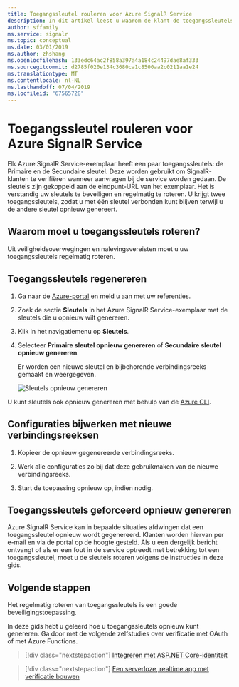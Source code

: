 ```yaml
---
title: Toegangssleutel rouleren voor Azure SignalR Service
description: In dit artikel leest u waarom de klant de toegangssleutels regelmatig moet roteren en hoe dit kan worden gedaan via de gebruikersinterface van de Azure-portal en de Azure CLI.
author: sffamily
ms.service: signalr
ms.topic: conceptual
ms.date: 03/01/2019
ms.author: zhshang
ms.openlocfilehash: 133edc64ac2f858a397a4a184c24497dae8af333
ms.sourcegitcommit: d2785f020e134c3680ca1c8500aa2c0211aa1e24
ms.translationtype: MT
ms.contentlocale: nl-NL
ms.lasthandoff: 07/04/2019
ms.locfileid: "67565728"
---
```

# <a name="how-to-rotate-access-key-for-azure-signalr-service"></a>Toegangssleutel rouleren voor Azure SignalR Service

Elk Azure SignalR Service-exemplaar heeft een paar toegangssleutels: de Primaire en de Secundaire sleutel. Deze worden gebruikt om SignalR-klanten te verifiëren wanneer aanvragen bij de service worden gedaan. De sleutels zijn gekoppeld aan de eindpunt-URL van het exemplaar. Het is verstandig uw sleutels te beveiligen en regelmatig te roteren. U krijgt twee toegangssleutels, zodat u met één sleutel verbonden kunt blijven terwijl u de andere sleutel opnieuw genereert.

## <a name="why-rotate-access-keys"></a>Waarom moet u toegangssleutels roteren?

Uit veiligheidsoverwegingen en nalevingsvereisten moet u uw toegangssleutels regelmatig roteren.

## <a name="regenerate-access-keys"></a>Toegangssleutels regenereren

1. Ga naar de [Azure-portal](https://portal.azure.com/) en meld u aan met uw referenties.

1. Zoek de sectie **Sleutels** in het Azure SignalR Service-exemplaar met de sleutels die u opnieuw wilt genereren.

1. Klik in het navigatiemenu op **Sleutels**.

1. Selecteer **Primaire sleutel opnieuw genereren** of **Secundaire sleutel opnieuw genereren**.

   Er worden een nieuwe sleutel en bijbehorende verbindingsreeks gemaakt en weergegeven.

   ![Sleutels opnieuw genereren](media/signalr-howto-key-rotation/regenerate-keys.png)

U kunt sleutels ook opnieuw genereren met behulp van de [Azure CLI](/cli/azure/signalr/key?view=azure-cli-latest#az-signalr-key-renew).

## <a name="update-configurations-with-new-connection-strings"></a>Configuraties bijwerken met nieuwe verbindingsreeksen

1. Kopieer de opnieuw gegenereerde verbindingsreeks.

1. Werk alle configuraties zo bij dat deze gebruikmaken van de nieuwe verbindingsreeks.

1. Start de toepassing opnieuw op, indien nodig.

## <a name="forced-access-key-regeneration"></a>Toegangssleutels geforceerd opnieuw genereren

Azure SignalR Service kan in bepaalde situaties afdwingen dat een toegangssleutel opnieuw wordt gegenereerd. Klanten worden hiervan per e-mail en via de portal op de hoogte gesteld. Als u een dergelijk bericht ontvangt of als er een fout in de service optreedt met betrekking tot een toegangssleutel, moet u de sleutels roteren volgens de instructies in deze gids.

## <a name="next-steps"></a>Volgende stappen

Het regelmatig roteren van toegangssleutels is een goede beveiligingstoepassing.

In deze gids hebt u geleerd hoe u toegangssleutels opnieuw kunt genereren. Ga door met de volgende zelfstudies over verificatie met OAuth of met Azure Functions.

> [!div class="nextstepaction"]
> [Integreren met ASP.NET Core-identiteit](./signalr-concept-authenticate-oauth.md)

> [!div class="nextstepaction"]
> [Een serverloze, realtime app met verificatie bouwen](./signalr-tutorial-authenticate-azure-functions.md)